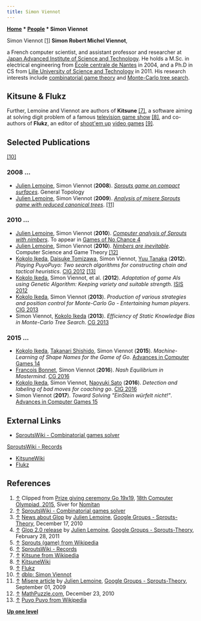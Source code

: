 ```yaml
---
title: Simon Viennot
---
```

**[Home](Home "Home") \* [People](People "People") \* Simon Viennot**



 [](https://icga.org/?page_id=1467) Simon Viennot <a id="cite-note-1" href="#cite-ref-1">[1]</a> 
**Simon Robert Michel Viennot**,  

a French computer scientist, and assistant professor and researcher at [Japan Advanced Institute of Science and Technology](JAIST "JAIST"). He holds a M.Sc. in electrical engineering from [École centrale de Nantes](https://en.wikipedia.org/wiki/%C3%89cole_centrale_de_Nantes) in 2004, and a Ph.D in CS from [Lille University of Science and Technology](https://en.wikipedia.org/wiki/Lille_University_of_Science_and_Technology) in 2011. His research interests include [combinatorial game theory](https://en.wikipedia.org/wiki/Combinatorial_game_theory) and [Monte-Carlo tree search](Monte-Carlo_Tree_Search "Monte-Carlo Tree Search"). 



## Kitsune & Flukz


Further, Lemoine and Viennot are authors of **Kitsune** <a id="cite-note-7" href="#cite-ref-7">[7]</a>, a software aiming at solving digit problem of a famous [television game show](http://simple.wikipedia.org/wiki/Countdown_%28game_show%29) <a id="cite-note-8" href="#cite-ref-8">[8]</a>, and co-authors of **Flukz**, an editor of [shoot'em up](https://en.wikipedia.org/wiki/Shoot_%27em_up) [video games](https://en.wikipedia.org/wiki/Video_game) <a id="cite-note-9" href="#cite-ref-9">[9]</a>. 



## Selected Publications


<a id="cite-note-10" href="#cite-ref-10">[10]</a>



### 2008 ...


* [Julien Lemoine](index.php?title=Julien_Lemoine&action=edit&redlink=1 "Julien Lemoine (page does not exist)"), Simon Viennot (**2008**). *[Sprouts game on compact surfaces](http://arxiv.org/abs/0812.0081)*. General Topology
* [Julien Lemoine](index.php?title=Julien_Lemoine&action=edit&redlink=1 "Julien Lemoine (page does not exist)"), Simon Viennot (**2009**). *[Analysis of misere Sprouts game with reduced canonical trees](http://arxiv.org/abs/0908.4407)*. <a id="cite-note-11" href="#cite-ref-11">[11]</a>


### 2010 ...


* [Julien Lemoine](index.php?title=Julien_Lemoine&action=edit&redlink=1 "Julien Lemoine (page does not exist)"), Simon Viennot (**2010**). *[Computer analysis of Sprouts with nimbers](http://arxiv.org/abs/1008.2320)*. To appear in [Games of No Chance 4](Richard_J._Nowakowski "Richard J. Nowakowski")
* [Julien Lemoine](index.php?title=Julien_Lemoine&action=edit&redlink=1 "Julien Lemoine (page does not exist)"), Simon Viennot (**2010**). *[Nimbers are inevitable](http://arxiv.org/abs/1011.5841)*. Computer Science and Game Theory <a id="cite-note-12" href="#cite-ref-12">[12]</a>
* [Kokolo Ikeda](Kokolo_Ikeda "Kokolo Ikeda"), [Daisuke Tomizawa](http://www.informatik.uni-trier.de/~ley/pers/hd/t/Tomizawa:Daisuke), Simon Viennot, [Yuu Tanaka](http://www.informatik.uni-trier.de/~ley/pers/hd/t/Tanaka:Yuu.html) (**2012**). *Playing PuyoPuyo: Two search algorithms for constructing chain and tactical heuristics*. [CIG 2012](http://www.informatik.uni-trier.de/~ley/db/conf/cig/cig2012.html#IkedaTVT12) <a id="cite-note-13" href="#cite-ref-13">[13]</a>
* [Kokolo Ikeda](Kokolo_Ikeda "Kokolo Ikeda"), Simon Viennot, et al. (**2012**). *Adaptation of game AIs using Genetic Algorithm: Keeping variety and suitable strength*. [ISIS 2012](http://ieeexplore.ieee.org/xpl/mostRecentIssue.jsp?punumber=6495582)
* [Kokolo Ikeda](Kokolo_Ikeda "Kokolo Ikeda"), Simon Viennot (**2013**). *Production of various strategies and position control for Monte-Carlo Go - Entertaining human players*. [CIG 2013](http://www.informatik.uni-trier.de/~ley/db/conf/cig/cig2013.html#IkedaV13)
* Simon Viennot, [Kokolo Ikeda](Kokolo_Ikeda "Kokolo Ikeda") (**2013**). *Efficiency of Static Knowledge Bias in Monte-Carlo Tree Search*. [CG 2013](CG_2013 "CG 2013")


### 2015 ...


* [Kokolo Ikeda](Kokolo_Ikeda "Kokolo Ikeda"), [Takanari Shishido](index.php?title=Takanari_Shishido&action=edit&redlink=1 "Takanari Shishido (page does not exist)"), Simon Viennot (**2015**). *Machine-Learning of Shape Names for the Game of Go*. [Advances in Computer Games 14](Advances_in_Computer_Games_14 "Advances in Computer Games 14")
* [Francois Bonnet](index.php?title=Francois_Bonnet&action=edit&redlink=1 "Francois Bonnet (page does not exist)"), Simon Viennot (**2016**). *Nash Equilibrium in Mastermind*. [CG 2016](CG_2016 "CG 2016")
* [Kokolo Ikeda](Kokolo_Ikeda "Kokolo Ikeda"), Simon Viennot, [Naoyuki Sato](index.php?title=Naoyuki_Sato&action=edit&redlink=1 "Naoyuki Sato (page does not exist)") (**2016**). *Detection and labeling of bad moves for coaching go*. [CIG 2016](https://dblp.uni-trier.de/db/conf/cig/cig2016.html)
* Simon Viennot (**2017**). *Toward Solving "EinStein würfelt nicht!"*. [Advances in Computer Games 15](Advances_in_Computer_Games_15 "Advances in Computer Games 15")


## External Links


* [SproutsWiki - Combinatorial games solver](http://sprouts.tuxfamily.org/wiki/doku.php)


 [SproutsWiki - Records](http://sprouts.tuxfamily.org/wiki/doku.php?id=records)
* [KitsuneWiki](http://kitsune.tuxfamily.org/wiki/doku.php?id=homepage)
* [Flukz](http://flukz.org/wiki/doku.php?id=flukz)


## References


1. <a id="cite-ref-1" href="#cite-note-1">↑</a> Clipped from [Prize giving ceremony Go 19x19](https://icga.org/?page_id=1467), [18th Computer Olympiad, 2015](18th_Computer_Olympiad#Go "18th Computer Olympiad"), Siver for [Nomitan](https://www.game-ai-forum.org/icga-tournaments/program.php?id=625)
2. <a id="cite-ref-2" href="#cite-note-2">↑</a> [SproutsWiki - Combinatorial games solver](http://sprouts.tuxfamily.org/wiki/doku.php)
3. <a id="cite-ref-3" href="#cite-note-3">↑</a> [News about Glop](https://groups.google.com/forum/#!topic/sprouts-theory/cu5t7NBSXqY) by [Julien Lemoine](index.php?title=Julien_Lemoine&action=edit&redlink=1 "Julien Lemoine (page does not exist)"), [Google Groups - Sprouts-Theory](https://groups.google.com/forum/#!forum/sprouts-theory), December 17, 2010
4. <a id="cite-ref-4" href="#cite-note-4">↑</a> [Glop 2.0 release](https://groups.google.com/forum/#!topic/sprouts-theory/mS3qbTpMBUM) by [Julien Lemoine](index.php?title=Julien_Lemoine&action=edit&redlink=1 "Julien Lemoine (page does not exist)"), [Google Groups - Sprouts-Theory](https://groups.google.com/forum/#!forum/sprouts-theory), February 28, 2011
5. <a id="cite-ref-5" href="#cite-note-5">↑</a> [Sprouts (game) from Wikipedia](https://en.wikipedia.org/wiki/Sprouts_%28game%29)
6. <a id="cite-ref-6" href="#cite-note-6">↑</a> [SproutsWiki - Records](http://sprouts.tuxfamily.org/wiki/doku.php?id=records)
7. <a id="cite-ref-7" href="#cite-note-7">↑</a> [Kitsune from Wikipedia](https://en.wikipedia.org/wiki/Kitsune)
8. <a id="cite-ref-8" href="#cite-note-8">↑</a> [KitsuneWiki](http://kitsune.tuxfamily.org/wiki/doku.php?id=homepage)
9. <a id="cite-ref-9" href="#cite-note-9">↑</a> [Flukz](http://flukz.org/wiki/doku.php?id=flukz)
10. <a id="cite-ref-10" href="#cite-note-10">↑</a> [dblp: Simon Viennot](http://www.informatik.uni-trier.de/~ley/pers/hd/v/Viennot:Simon)
11. <a id="cite-ref-11" href="#cite-note-11">↑</a> [Misere article](https://groups.google.com/forum/#!topic/sprouts-theory/V-4HIQYyuEg) by [Julien Lemoine](index.php?title=Julien_Lemoine&action=edit&redlink=1 "Julien Lemoine (page does not exist)"), [Google Groups - Sprouts-Theory](https://groups.google.com/forum/#!forum/sprouts-theory), September 01, 2009
12. <a id="cite-ref-12" href="#cite-note-12">↑</a> [MathPuzzle.com](http://www.mathpuzzle.com/23Dec2010.html), December 23, 2010
13. <a id="cite-ref-13" href="#cite-note-13">↑</a> [Puyo Puyo from Wikipedia](https://en.wikipedia.org/wiki/Puyo_Puyo)

**[Up one level](People "People")**







 

